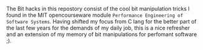 The Bit hacks in this repostory consist of the cool bit manipulation tricks I found in the MIT opencourseware module ```Performance Engineering of Software Systems```. Having shifted my focus from C lang for the better part of the last few years for the demands of my daily job, this is a nice refresher and an extension of my memory of bit manipulations for perfomant software ;).
